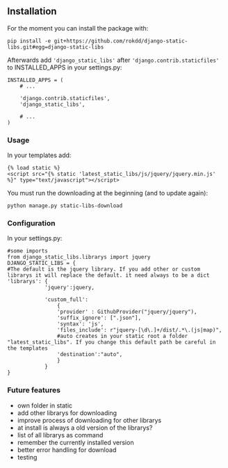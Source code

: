 ## Installation

For the moment you can install the package with:

```
pip install -e git+https://github.com/rokdd/django-static-libs.git#egg=django-static-libs
```

Afterwards add ``'django_static_libs'`` after ``'django.contrib.staticfiles'`` to INSTALLED_APPS in
your settings.py:
```
INSTALLED_APPS = (
    # ...

    'django.contrib.staticfiles',
    'django_static_libs',

    # ...
)
```

### Usage

In your templates add:
```
{% load static %}
<script src="{% static 'latest_static_libs/js/jquery/jquery.min.js' %}" type="text/javascript"></script>
```

You must run the downloading at the beginning (and to update again):
```
python manage.py static-libs-download
```

### Configuration

In your settings.py:
```
#some imports
from django_static_libs.librarys import jquery
DJANGO_STATIC_LIBS = {
#The default is the jquery library. If you add other or custom librarys it will replace the default. it need always to be a dict
'librarys': { 
            'jquery':jquery,
            
            'custom_full':
                {
                'provider' : GithubProvider("jquery/jquery"),
			    'suffix_ignore': [".json"],
			    'syntax': 'js',
			    'files_include': r"jquery-[\d\.]+/dist/.*\.(js|map)",
			    #auto creates in your static root a folder "latest_static_libs". If you change this default path be careful in the templates
			    'destination':"auto",
                }
            }
}
```


### Future features

* own folder in static
* add other librarys for downloading
* improve process of downloading for other librarys
* at install is always a old version of the librarys?
* list of all librarys as command
* remember the currently installed version
* better error handling for download
* testing